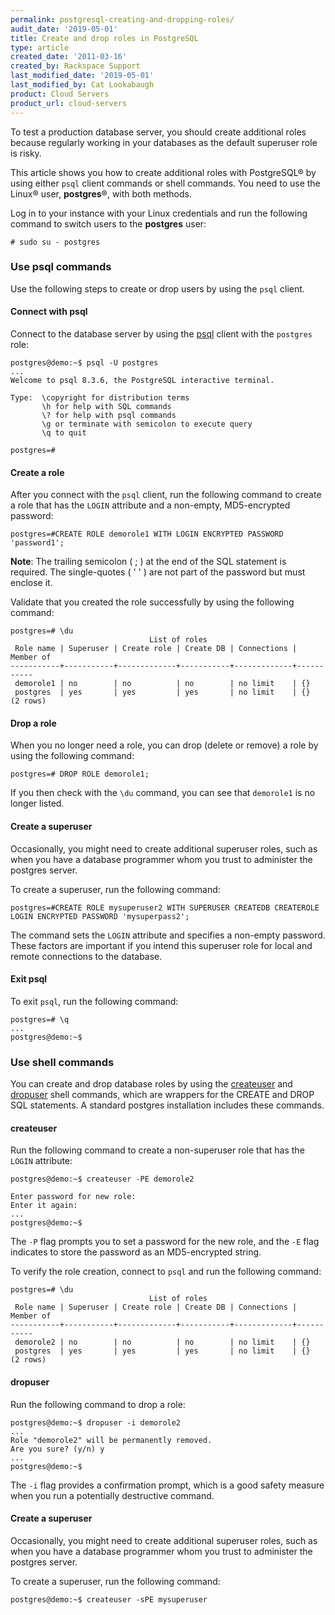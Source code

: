```yaml
---
permalink: postgresql-creating-and-dropping-roles/
audit_date: '2019-05-01'
title: Create and drop roles in PostgreSQL
type: article
created_date: '2011-03-16'
created_by: Rackspace Support
last_modified_date: '2019-05-01'
last_modified_by: Cat Lookabaugh
product: Cloud Servers
product_url: cloud-servers
---
```


To test a production database server, you should create additional roles
because regularly working in your databases as the default superuser role is
risky.

This article shows you how to create additional roles with PostgreSQL&reg;
by using either `psql` client commands or shell commands. You need to use
the Linux&reg; user, **postgres**&reg;, with both methods.

Log in to your instance with your Linux credentials and run the following
command to switch users to the **postgres** user:

    # sudo su - postgres

### Use psql commands

Use the following steps to create or drop users by using the `psql` client.

#### Connect with psql

Connect to the database server by using the
[psql](http://www.postgresql.org/docs/8.3/static/app-psql.html "http://www.postgresql.org/docs/8.3/static/app-psql.html")
client with the `postgres` role:

    postgres@demo:~$ psql -U postgres
    ...
    Welcome to psql 8.3.6, the PostgreSQL interactive terminal.

    Type:  \copyright for distribution terms
           \h for help with SQL commands
           \? for help with psql commands
           \g or terminate with semicolon to execute query
           \q to quit

    postgres=#

#### Create a role

After you connect with the `psql` client, run the following command to create a
role that has the `LOGIN` attribute and a non-empty, MD5-encrypted password:

    postgres=#CREATE ROLE demorole1 WITH LOGIN ENCRYPTED PASSWORD 'password1';

**Note**: The trailing semicolon ( ; ) at the end of the SQL statement is
required. The single-quotes ( ' ' ) are not part of the password but must
enclose it.

Validate that you created the role successfully by using the following command:

    postgres=# \du
                                   List of roles
     Role name | Superuser | Create role | Create DB | Connections | Member of
    -----------+-----------+-------------+-----------+-------------+-----------
     demorole1 | no        | no          | no        | no limit    | {}
     postgres  | yes       | yes         | yes       | no limit    | {}
    (2 rows)

#### Drop a role

When you no longer need a role, you can drop (delete or remove) a role by
using the following command:

    postgres=# DROP ROLE demorole1;

If you then check with the `\du` command, you can see that `demorole1` is no
longer listed.

#### Create a superuser

Occasionally, you might need to create additional superuser roles, such as when
you have a database programmer whom you trust to administer the postgres
server.

To create a superuser, run the following command:

    postgres=#CREATE ROLE mysuperuser2 WITH SUPERUSER CREATEDB CREATEROLE LOGIN ENCRYPTED PASSWORD 'mysuperpass2';

The command sets the `LOGIN` attribute and specifies a non-empty password.
These factors are important if you intend this superuser role for local and
remote connections to the database.

#### Exit psql

To exit `psql`, run the following command:

    postgres=# \q
    ...
    postgres@demo:~$

### Use shell commands

You can create and drop database roles by using the
[createuser](http://www.postgresql.org/docs/8.3/static/app-createuser.html "http://www.postgresql.org/docs/8.3/static/app-createuser.html")
and
[dropuser](http://www.postgresql.org/docs/8.3/static/app-dropuser.html "http://www.postgresql.org/docs/8.3/static/app-dropuser.html")
shell commands, which are wrappers for the CREATE and DROP
SQL statements. A standard postgres installation includes these commands.

#### createuser

Run the following command to create a non-superuser role that has the `LOGIN`
attribute:

    postgres@demo:~$ createuser -PE demorole2

    Enter password for new role:
    Enter it again:
    ...
    postgres@demo:~$

The `-P` flag prompts you to set a password for the new role, and the `-E` flag
indicates to store the password as an MD5-encrypted string.

To verify the role creation, connect to `psql` and run the following command:

    postgres=# \du
                                   List of roles
     Role name | Superuser | Create role | Create DB | Connections | Member of
    -----------+-----------+-------------+-----------+-------------+-----------
     demorole2 | no        | no          | no        | no limit    | {}
     postgres  | yes       | yes         | yes       | no limit    | {}
    (2 rows)

#### dropuser

Run the following command to drop a role:

    postgres@demo:~$ dropuser -i demorole2
    ...
    Role "demorole2" will be permanently removed.
    Are you sure? (y/n) y
    ...
    postgres@demo:~$

The `-i` flag provides a confirmation prompt, which is a good safety
measure when you run a potentially destructive command.

#### Create a superuser

Occasionally, you might need to create additional superuser roles, such as when
you have a database programmer whom you trust to administer the postgres
server.

To create a superuser, run the following command:

    postgres@demo:~$ createuser -sPE mysuperuser
